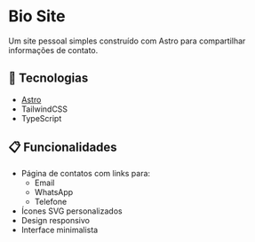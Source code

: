 # Bio Site

Um site pessoal simples construído com Astro para compartilhar informações de contato.

## 🚀 Tecnologias

- [Astro](https://astro.build/)
- TailwindCSS
- TypeScript

## 📋 Funcionalidades

- Página de contatos com links para:
  - Email
  - WhatsApp
  - Telefone
- Ícones SVG personalizados
- Design responsivo
- Interface minimalista

